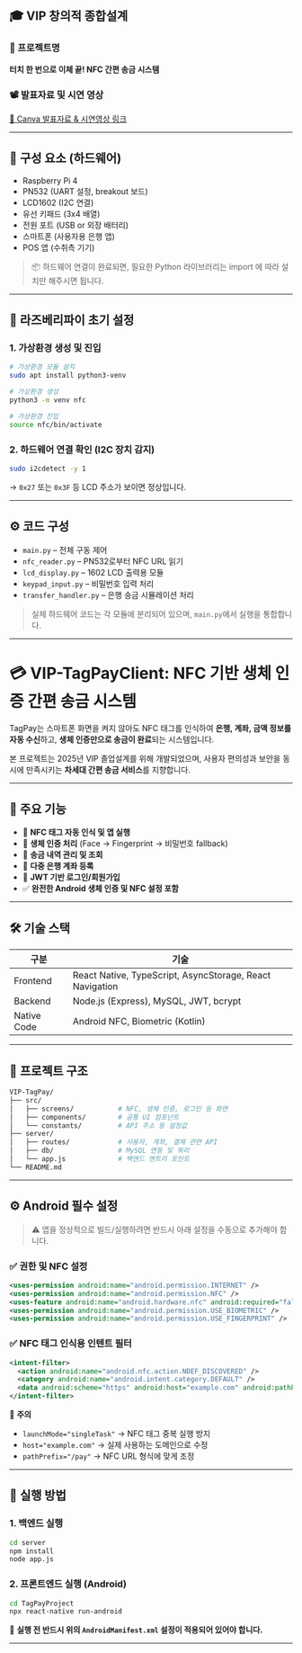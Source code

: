## 🎓 VIP 창의적 종합설계

### 📌 프로젝트명  
**터치 한 번으로 이체 끝! NFC 간편 송금 시스템**

### 📽️ 발표자료 및 시연 영상  
[📎 Canva 발표자료 & 시연영상 링크](https://www.canva.com/design/DAGqYxE9_vU/lQ9is7Os6dEzJnHm8OGzvw/edit?utm_content=DAGqYxE9_vU&utm_campaign=designshare&utm_medium=link2&utm_source=sharebutton)

---

## 🧱 구성 요소 (하드웨어)

- Raspberry Pi 4
- PN532 (UART 설정, breakout 보드)
- LCD1602 (I2C 연결)
- 유선 키패드 (3x4 배열)
- 전원 포트 (USB or 외장 배터리)
- 스마트폰 (사용자용 은행 앱)
- POS 앱 (수취측 기기)

> 📦 하드웨어 연결이 완료되면, 필요한 Python 라이브러리는 import 에 따라 설치만 해주시면 됩니다.

---

## 🧰 라즈베리파이 초기 설정

### 1. 가상환경 생성 및 진입

```bash
# 가상환경 모듈 설치
sudo apt install python3-venv

# 가상환경 생성
python3 -m venv nfc

# 가상환경 진입
source nfc/bin/activate
```

### 2. 하드웨어 연결 확인 (I2C 장치 감지)

```bash
sudo i2cdetect -y 1
```

→ `0x27` 또는 `0x3F` 등 LCD 주소가 보이면 정상입니다.

---

## ⚙️ 코드 구성

- `main.py` – 전체 구동 제어
- `nfc_reader.py` – PN532로부터 NFC URL 읽기
- `lcd_display.py` – 1602 LCD 출력용 모듈
- `keypad_input.py` – 비밀번호 입력 처리
- `transfer_handler.py` – 은행 송금 시뮬레이션 처리

> 실제 하드웨어 코드는 각 모듈에 분리되어 있으며, `main.py`에서 실행을 통합합니다.

---

# 💳 VIP-TagPayClient: NFC 기반 생체 인증 간편 송금 시스템

TagPay는 스마트폰 화면을 켜지 않아도 NFC 태그를 인식하여 **은행, 계좌, 금액 정보를 자동 수신**하고, **생체 인증만으로 송금이 완료**되는 시스템입니다.

본 프로젝트는 2025년 VIP 졸업설계를 위해 개발되었으며, 사용자 편의성과 보안을 동시에 만족시키는 **차세대 간편 송금 서비스**를 지향합니다.

---

## 📱 주요 기능

- 📡 **NFC 태그 자동 인식 및 앱 실행**
- 🔐 **생체 인증 처리** (Face → Fingerprint → 비밀번호 fallback)
- 🧾 **송금 내역 관리 및 조회**
- 🏦 **다중 은행 계좌 등록**
- 🔑 **JWT 기반 로그인/회원가입**
- ✅ **완전한 Android 생체 인증 및 NFC 설정 포함**

---

## 🛠️ 기술 스택

| 구분        | 기술                              |
|-------------|-----------------------------------|
| Frontend    | React Native, TypeScript, AsyncStorage, React Navigation |
| Backend     | Node.js (Express), MySQL, JWT, bcrypt |
| Native Code | Android NFC, Biometric (Kotlin)  |

---

## 📂 프로젝트 구조

```bash
VIP-TagPay/
├── src/
│   ├── screens/           # NFC, 생체 인증, 로그인 등 화면
│   ├── components/        # 공통 UI 컴포넌트
│   └── constants/         # API 주소 등 설정값
├── server/
│   ├── routes/            # 사용자, 계좌, 결제 관련 API
│   ├── db/                # MySQL 연동 및 쿼리
│   └── app.js             # 백엔드 엔트리 포인트
└── README.md
```

---

## ⚙️ Android 필수 설정

> ⚠️ 앱을 정상적으로 빌드/실행하려면 반드시 아래 설정을 수동으로 추가해야 합니다.

### ✅ 권한 및 NFC 설정

```xml
<uses-permission android:name="android.permission.INTERNET" />
<uses-permission android:name="android.permission.NFC" />
<uses-feature android:name="android.hardware.nfc" android:required="false" />
<uses-permission android:name="android.permission.USE_BIOMETRIC" />
<uses-permission android:name="android.permission.USE_FINGERPRINT" />
```

### ✅ NFC 태그 인식용 인텐트 필터

```xml
<intent-filter>
  <action android:name="android.nfc.action.NDEF_DISCOVERED" />
  <category android:name="android.intent.category.DEFAULT" />
  <data android:scheme="https" android:host="example.com" android:pathPrefix="/pay" />
</intent-filter>
```

📌 **주의**
- `launchMode="singleTask"` → NFC 태그 중복 실행 방지
- `host="example.com"` → 실제 사용하는 도메인으로 수정
- `pathPrefix="/pay"` → NFC URL 형식에 맞게 조정

---

## 🚀 실행 방법

### 1. 백엔드 실행

```bash
cd server
npm install
node app.js
```

### 2. 프론트엔드 실행 (Android)

```bash
cd TagPayProject
npx react-native run-android
```

🔐 **실행 전 반드시 위의 `AndroidManifest.xml` 설정이 적용되어 있어야 합니다.**

---


